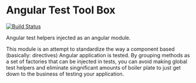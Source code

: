 Angular Test Tool Box
=====================

[![Build Status](https://travis-ci.org/jdalt/angular-test-tool-box.svg?branch=master)](https://travis-ci.org/jdalt/angular-test-tool-box)

Angular test helpers injected as an angular module.

This module is an attempt to standardize the way a component based (basically: directives) Angular application is tested. By grouping methods as a set of factories that can be injected in tests, you can avoid making global test helpers and eliminate singnificant amounts of boiler plate to just get down to the business of testing your application.



